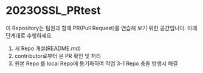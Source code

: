 # 2023OSSL_PRtest

이 Repository는 팀원과 함께 PR(Pull Request)를 연습해 보기 위한 공간입니다.
아래 단계대로 수행하세요.

1. 새 Repo 개설(README.md)
2. contributor로부터 온 PR 확인 및 처리
3. 원본 Repo 를 local Repo에 동기화하여 작업
3-1 Repo 충돌 방생시 해결
